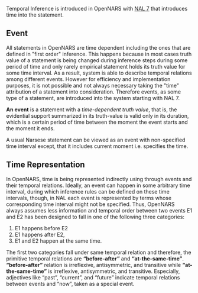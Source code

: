 Temporal Inference is introduced in OpenNARS with [NAL 7](https://github.com/opennars/opennars/wiki/Non-Axiomatic-Logic-(NAL),-Logic-behind-OpenNARS) that introduces time into the statement.

## Event

All statements in OpenNARS are time dependent including the ones that are defined in "first order" inference. This happens because in most cases truth value of a statement is being changed during inference steps during some period of time and only rarely empirical statement holds its truth value for some time interval. As a result, system is able to describe temporal relations among different events. However for efficiency and implementation purposes, it is not possible and not always necessary taking the "time" attribution of a statement into consideration. Therefore events, as some type of a statement, are introduced into the system starting with NAL 7.

**An event** is a statement with a _time-dependent truth value_, that is, the evidential support summarized in its truth-value is valid only in its duration, which is a certain period of time between the moment the event starts and the moment it ends.

A usual Narsese statement can be viewed as an event with non-specified time interval except, that it includes current moment i.e. specifies the time.

## Time Representation

In OpenNARS, time is being represented indirectly using through events and their temporal relations. Ideally, an event can happen in some arbitrary time interval, during which inference rules can be defined on these time intervals, though, in NAL each event is represented by terms whose corresponding time interval might not be specified. Thus, OpenNARS always assumes less information and temporal order between two events E1 and E2 has been designed to fall in one of the following three categories:
1. E1 happens before E2
2. E1 happens after E2,
3. E1 and E2 happen at the same time.

The first two categories fall under same temporal relation and therefore, the primitive temporal relations are **“before-after”** and **“at-the-same-time”**.
**“before-after”** relation is irreflexive, antisymmetric, and transitive while **“at-the-same-time”** is irreflexive, antisymmetric, and transitive. Especially, adjectives like “past”, “current”, and “future” indicate temporal relations between events and “now”, taken as a special event.





